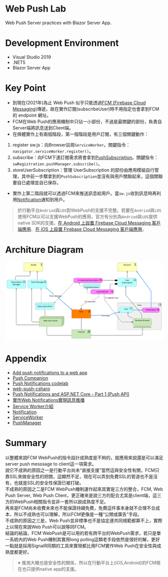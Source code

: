 # Web Push Lab
Web Push Server practices with Blazor Server App.

# Development Environment
* Visual Studio 2019
* .NET5
* Blazor Server App

# Key Point
* 到現在(2021年)為止 Web Push 似乎只能透過[FCM (Firebase Cloud Messaging)](https://firebase.google.com/docs/cloud-messaging)傳遞，故在實作訂閱(subscribeUser)時不用指定也會拿到FCM的 endpoint 網址。
* FCM在Web Push的應用機制中只佔一小部份，不過是最關鍵的部份，負責自Server端將訊息送到Client端。
* 在俱體實作上有兩個階段，第一個階段是用戶訂閱，有三個關鍵動作：
 1. register sw.js：向Browser註冊`ServiceWorker`。關鍵指令：`navigator.serviceWorker.register()`。
 2. subscribe：向FCM下達訂閱需求將會拿到[PushSubscription](https://developer.mozilla.org/en-US/docs/Web/API/PushSubscription)。關鍵指令：`swRegistration.pushManager.subscribe()`。
 3. storeUserSubscription：管理 UserSubscription 的部份由應用模組自行管理，其中前一步驟拿到的`PushSubscription`並沒有與用戶關聯起來，這個關聯要自已處理並自已保存。
* 實作上第二階段就可以透過FCM來推送訊息給用戶。當`sw.js`收到訊息時再利用[Notification](https://developer.mozilla.org/zh-TW/docs/Web/API/notification)通知到用戶。

> 於行動平台`Andriod`與`iOS`對WebPush的支援不完整。若要在`Andriod`與`iOS`使用FCM以可以支援WebPush的應用，官方有分別為`Andriod`與`iOS`提供native SDK的支援。[在 Android 上設置 Firebase Cloud Messaging 客戶端應用](https://firebase.google.com/docs/cloud-messaging/android/client?hl=zh-tw)、[在 iOS 上設置 Firebase Cloud Messaging 客戶端應用](https://firebase.google.com/docs/cloud-messaging/ios/client?hl=zh-tw)。

# Architure Diagram
![Web Push Server Architecture](https://github.com/relyky/WebPushLab/blob/main/doc/Web%20Push%20Server%20Architecture.svg)

# Appendix
* [Add push notifications to a web app](https://codelabs.developers.google.com/codelabs/push-notifications/#0)
* [Push Companion](https://web-push-codelab.glitch.me/)
* [Push Notifications codelab](https://github.com/GoogleChromeLabs/web-push-codelab)
* [web-push-csharp](https://github.com/web-push-libs/web-push-csharp)
* [Push Notifications and ASP.NET Core - Part 1 (Push API)](https://www.tpeczek.com/2017/12/push-notifications-and-aspnet-core-part.html?m=1)
* [實作Web Notifications實現訊息推播](https://blog.gofa.cloud/Article/post/aDJN2aJ1#%E8%A8%82%E9%96%B1Push%E4%B8%A6%E8%A8%98%E9%8C%84%E8%A8%82%E9%96%B1%E8%B3%87%E8%A8%8A)
* [Service Worker介紹](https://cythilya.github.io/2017/07/16/service-worker/)
* [Notification](https://developer.mozilla.org/en-US/docs/Web/API/Notification)
* [ServiceWorker](https://developer.mozilla.org/en-US/docs/Web/API/ServiceWorker)
* [PushManager](https://developer.mozilla.org/en-US/docs/Web/API/PushManager)

# Summary
以整體來說FCM WebPush的指令設計成熟度是不夠的，就應用來說還是可以滿足server push messsage to client這一項需求。    
說它不成熟的原因之一是行動平台尚未“直接支援”當然這與安全性有關，FCM只靠SSL來做安全性的把關，這顯然不足，現在可以弄到免費SSL的管道也不是沒有，也就是SSL的安全性保證已被打破。  
不成熟的原因之二是FCM WebPush機制運作起來其實是三方的整合，FCM, Web Push Server, Web Push Client，更正確來是說三方的配合尤其是client端，這三方的WebPush相關指令並非一套所以說成熟度不足。   
再來是FCM尚未收費未來也不能保證持續免費，免費這件事本身就不合理不合成本，所以不成熟也可以理解，所以FCM更像是一種“公關或廣告”手段。  
不成熟的原因之三是，Web Push並非標準也不是協定連共同規範都算不上，實際上以現在來說Web Push可以說等同FCM。   
結論的結論，FCM WebPush是可以用的若有跨平台的WebPush需求，若只是單一系統內的Web Push機制其實用long polling這類老手段依然是很好的解，更好一點就是採用SignalR同類的工具來實現都比用FCM實作Web Push在安全性與成熟度都更好。   
> ※ 推測大概也是安全性的關係，所以在行動平台上(iOS,Android)的FCM現在也只提供native app的支援。
